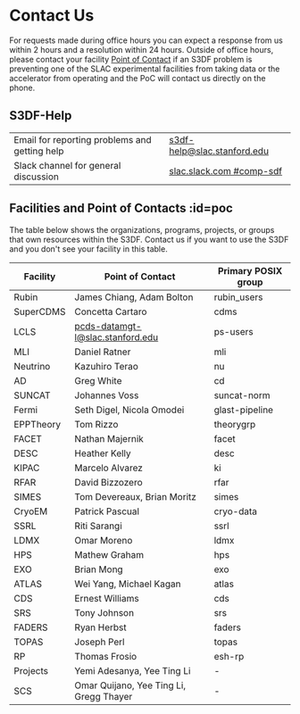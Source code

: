 # Contact Us

For requests made during office hours you can expect a response from
us within 2 hours and a resolution within 24 hours. Outside of office
hours, please contact your facility [Point of Contact](contact-us.md#poc) if an
S3DF problem is preventing one of the SLAC experimental facilities
from taking data or the accelerator from operating and the PoC will
contact us directly on the phone.

## S3DF-Help

| | |
|--- |--- |
| Email for reporting problems and getting help | s3df-help@slac.stanford.edu |
| Slack channel for general discussion | [slac.slack.com #comp-sdf](https://slac.slack.com/app_redirect?channel=comp-sdf) |


## Facilities and Point of Contacts :id=poc

The table below shows the organizations, programs, projects, or groups
that own resources within the S3DF. Contact us if you want to use the
S3DF and you don't see your facility in this table.

|Facility | Point of Contact | Primary POSIX group|
|--- |--- |--- |
|Rubin | James Chiang, Adam Bolton | rubin_users |
|SuperCDMS | Concetta Cartaro | cdms |
|LCLS | pcds-datamgt-l@slac.stanford.edu | ps-users |
|MLI| Daniel Ratner | mli |
|Neutrino| Kazuhiro Terao | nu |
|AD | Greg White | cd |
|SUNCAT | Johannes Voss| suncat-norm |
|Fermi | Seth Digel, Nicola Omodei| glast-pipeline |
|EPPTheory | Tom Rizzo | theorygrp |
|FACET | Nathan Majernik | facet |
|DESC | Heather Kelly | desc |
|KIPAC | Marcelo Alvarez | ki |
|RFAR | David Bizzozero | rfar |
|SIMES | Tom Devereaux, Brian Moritz | simes |
|CryoEM | Patrick Pascual | cryo-data |
|SSRL | Riti Sarangi | ssrl |
|LDMX | Omar Moreno | ldmx |
|HPS | Mathew Graham | hps |
|EXO | Brian Mong | exo |
|ATLAS | Wei Yang, Michael Kagan | atlas |
|CDS | Ernest Williams | cds |
|SRS | Tony Johnson | srs |
|FADERS | Ryan Herbst | faders |
|TOPAS | Joseph Perl | topas |
|RP | Thomas Frosio | esh-rp |
|Projects | Yemi Adesanya, Yee Ting Li | - |
|SCS | Omar Quijano, Yee Ting Li, Gregg Thayer | - |
